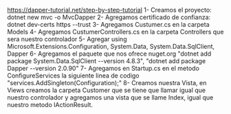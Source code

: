https://dapper-tutorial.net/step-by-step-tutorial
1- Creamos el proyecto: dotnet new mvc -o MvcDapper
2- Agregamos certificado de confianza: dotnet dev-certs https --trust
3- Agregamos Custumer.cs en la carpeta Models
4- Agregamos CustumerControllers.cs en la carpeta Controllers que sera nuestro controlador 
5- Agregar using Microsoft.Extensions.Configuration, System.Data, System.Data.SqlClient, Dapper
6- Agregamos el paquete que nos ofrece nuget.org "dotnet add package System.Data.SqlClient --version 4.8.3", "dotnet add package Dapper --version 2.0.90"
7- Agregamos en Startup.cs en el metodo ConfigureServices la siguiente linea de codigo "services.AddSingleton<IConfiguration>(Configuration);"
8- Creamos nuestra Vista, en Views creamos la carpeta Customer que se tiene que llamar igual que nuestro controlador y agregamos una vista que se llame Index, igual que nuestro metodo IActionResult.